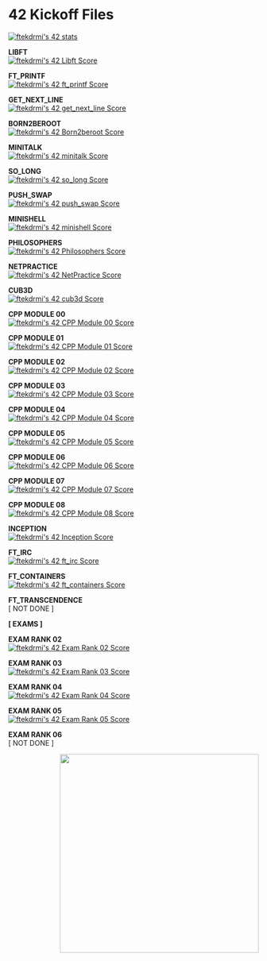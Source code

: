 # 42 Kickoff Files

[![ftekdrmi's 42 stats](https://badge42.vercel.app/api/v2/cle46euof00060gl9wgxhrn8a/stats?cursusId=21&coalitionId=229)](https://github.com/JaeSeoKim/badge42)

**LIBFT** </br> [![ftekdrmi's 42 Libft Score](https://badge42.vercel.app/api/v2/cle46euof00060gl9wgxhrn8a/project/2449329)](https://github.com/JaeSeoKim/badge42)

**FT_PRINTF** </br> [![ftekdrmi's 42 ft_printf Score](https://badge42.vercel.app/api/v2/cle46euof00060gl9wgxhrn8a/project/2502393)](https://github.com/JaeSeoKim/badge42)

**GET_NEXT_LINE** </br> [![ftekdrmi's 42 get_next_line Score](https://badge42.vercel.app/api/v2/cle46euof00060gl9wgxhrn8a/project/2459720)](https://github.com/JaeSeoKim/badge42)

**BORN2BEROOT** </br> [![ftekdrmi's 42 Born2beroot Score](https://badge42.vercel.app/api/v2/cle46euof00060gl9wgxhrn8a/project/2483919)](https://github.com/JaeSeoKim/badge42)

**MINITALK** </br> [![ftekdrmi's 42 minitalk Score](https://badge42.vercel.app/api/v2/cle46euof00060gl9wgxhrn8a/project/2518205)](https://github.com/JaeSeoKim/badge42)

**SO_LONG** </br> [![ftekdrmi's 42 so_long Score](https://badge42.vercel.app/api/v2/cle46euof00060gl9wgxhrn8a/project/2522750)](https://github.com/JaeSeoKim/badge42)

**PUSH_SWAP** </br> [![ftekdrmi's 42 push_swap Score](https://badge42.vercel.app/api/v2/cle46euof00060gl9wgxhrn8a/project/2590761)](https://github.com/JaeSeoKim/badge42)

**MINISHELL** </br> [![ftekdrmi's 42 minishell Score](https://badge42.vercel.app/api/v2/cle46euof00060gl9wgxhrn8a/project/2687795)](https://github.com/JaeSeoKim/badge42)

**PHILOSOPHERS** </br> [![ftekdrmi's 42 Philosophers Score](https://badge42.vercel.app/api/v2/cle46euof00060gl9wgxhrn8a/project/2623800)](https://github.com/JaeSeoKim/badge42)

**NETPRACTICE** </br> [![ftekdrmi's 42 NetPractice Score](https://badge42.vercel.app/api/v2/cle46euof00060gl9wgxhrn8a/project/2773978)](https://github.com/JaeSeoKim/badge42)

**CUB3D** </br> [![ftekdrmi's 42 cub3d Score](https://badge42.vercel.app/api/v2/cle46euof00060gl9wgxhrn8a/project/2784896)](https://github.com/JaeSeoKim/badge42)

**CPP MODULE 00** </br> [![ftekdrmi's 42 CPP Module 00 Score](https://badge42.vercel.app/api/v2/cle46euof00060gl9wgxhrn8a/project/2774115)](https://github.com/JaeSeoKim/badge42)

**CPP MODULE 01** </br> [![ftekdrmi's 42 CPP Module 01 Score](https://badge42.vercel.app/api/v2/cle46euof00060gl9wgxhrn8a/project/2816205)](https://github.com/JaeSeoKim/badge42)

**CPP MODULE 02** </br> [![ftekdrmi's 42 CPP Module 02 Score](https://badge42.vercel.app/api/v2/cle46euof00060gl9wgxhrn8a/project/2841795)](https://github.com/JaeSeoKim/badge42)

**CPP MODULE 03** </br> [![ftekdrmi's 42 CPP Module 03 Score](https://badge42.vercel.app/api/v2/cle46euof00060gl9wgxhrn8a/project/2860672)](https://github.com/JaeSeoKim/badge42)

**CPP MODULE 04** </br> [![ftekdrmi's 42 CPP Module 04 Score](https://badge42.vercel.app/api/v2/cle46euof00060gl9wgxhrn8a/project/2875553)](https://github.com/JaeSeoKim/badge42)

**CPP MODULE 05** </br> [![ftekdrmi's 42 CPP Module 05 Score](https://badge42.vercel.app/api/v2/cle46euof00060gl9wgxhrn8a/project/2885035)](https://github.com/JaeSeoKim/badge42)

**CPP MODULE 06** </br> [![ftekdrmi's 42 CPP Module 06 Score](https://badge42.vercel.app/api/v2/cle46euof00060gl9wgxhrn8a/project/2895404)](https://github.com/JaeSeoKim/badge42)

**CPP MODULE 07** </br> [![ftekdrmi's 42 CPP Module 07 Score](https://badge42.vercel.app/api/v2/cle46euof00060gl9wgxhrn8a/project/2899209)](https://github.com/JaeSeoKim/badge42)

**CPP MODULE 08** </br> [![ftekdrmi's 42 CPP Module 08 Score](https://badge42.vercel.app/api/v2/cle46euof00060gl9wgxhrn8a/project/2902058)](https://github.com/JaeSeoKim/badge42)

**INCEPTION** </br> [![ftekdrmi's 42 Inception Score](https://badge42.vercel.app/api/v2/cle46euof00060gl9wgxhrn8a/project/2904611)](https://github.com/JaeSeoKim/badge42)

**FT_IRC** </br> [![ftekdrmi's 42 ft_irc Score](https://badge42.vercel.app/api/v2/cle46euof00060gl9wgxhrn8a/project/2922230)](https://github.com/JaeSeoKim/badge42)

**FT_CONTAINERS** </br> [![ftekdrmi's 42 ft_containers Score](https://badge42.vercel.app/api/v2/cle46euof00060gl9wgxhrn8a/project/2934297)](https://github.com/JaeSeoKim/badge42)

**FT_TRANSCENDENCE** </br> [ NOT DONE ]

**[ EXAMS ]**

**EXAM RANK 02** </br> [![ftekdrmi's 42 Exam Rank 02 Score](https://badge42.vercel.app/api/v2/cle46euof00060gl9wgxhrn8a/project/2515517)](https://github.com/JaeSeoKim/badge42)

**EXAM RANK 03** </br> [![ftekdrmi's 42 Exam Rank 03 Score](https://badge42.vercel.app/api/v2/cle46euof00060gl9wgxhrn8a/project/2620216)](https://github.com/JaeSeoKim/badge42)

**EXAM RANK 04** </br> [![ftekdrmi's 42 Exam Rank 04 Score](https://badge42.vercel.app/api/v2/cle46euof00060gl9wgxhrn8a/project/2800958)](https://github.com/JaeSeoKim/badge42)

**EXAM RANK 05** </br> [![ftekdrmi's 42 Exam Rank 05 Score](https://badge42.vercel.app/api/v2/cle46euof00060gl9wgxhrn8a/project/2909525)](https://github.com/JaeSeoKim/badge42)

**EXAM RANK 06** </br> [ NOT DONE ] 


<img src="https://upload.wikimedia.org/wikipedia/commons/thumb/8/8d/42_Logo.svg/2048px-42_Logo.svg.png" align="right" height="400">
